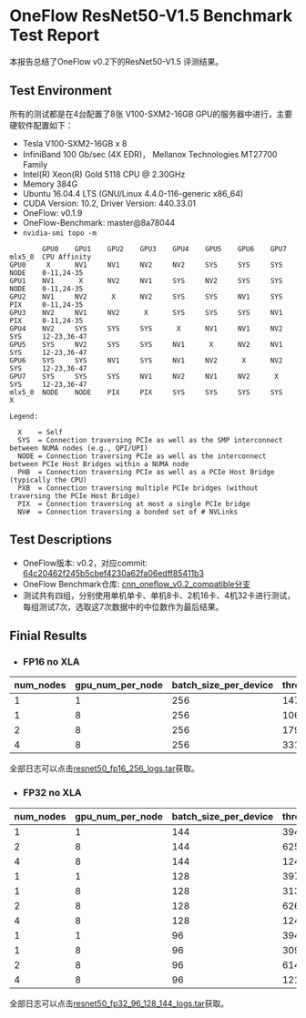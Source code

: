 # OneFlow ResNet50-V1.5 Benchmark Test Report

本报告总结了OneFlow v0.2下的ResNet50-V1.5 评测结果。

## Test Environment

所有的测试都是在4台配置了8张 V100-SXM2-16GB GPU的服务器中进行，主要硬软件配置如下：

- Tesla V100-SXM2-16GB x 8
- InfiniBand 100 Gb/sec (4X EDR)， Mellanox Technologies MT27700 Family
- Intel(R) Xeon(R) Gold 5118 CPU @ 2.30GHz
- Memory 384G
- Ubuntu 16.04.4 LTS (GNU/Linux 4.4.0-116-generic x86_64)
- CUDA Version: 10.2, Driver Version: 440.33.01
- OneFlow: v0.1.9 
- OneFlow-Benchmark: master@8a78044
- `nvidia-smi topo -m`

```
        GPU0    GPU1    GPU2    GPU3    GPU4    GPU5    GPU6    GPU7    mlx5_0  CPU Affinity
GPU0     X      NV1     NV1     NV2     NV2     SYS     SYS     SYS     NODE    0-11,24-35
GPU1    NV1      X      NV2     NV1     SYS     NV2     SYS     SYS     NODE    0-11,24-35
GPU2    NV1     NV2      X      NV2     SYS     SYS     NV1     SYS     PIX     0-11,24-35
GPU3    NV2     NV1     NV2      X      SYS     SYS     SYS     NV1     PIX     0-11,24-35
GPU4    NV2     SYS     SYS     SYS      X      NV1     NV1     NV2     SYS     12-23,36-47
GPU5    SYS     NV2     SYS     SYS     NV1      X      NV2     NV1     SYS     12-23,36-47
GPU6    SYS     SYS     NV1     SYS     NV1     NV2      X      NV2     SYS     12-23,36-47
GPU7    SYS     SYS     SYS     NV1     NV2     NV1     NV2      X      SYS     12-23,36-47
mlx5_0  NODE    NODE    PIX     PIX     SYS     SYS     SYS     SYS      X

Legend:

  X    = Self
  SYS  = Connection traversing PCIe as well as the SMP interconnect between NUMA nodes (e.g., QPI/UPI)
  NODE = Connection traversing PCIe as well as the interconnect between PCIe Host Bridges within a NUMA node
  PHB  = Connection traversing PCIe as well as a PCIe Host Bridge (typically the CPU)
  PXB  = Connection traversing multiple PCIe bridges (without traversing the PCIe Host Bridge)
  PIX  = Connection traversing at most a single PCIe bridge
  NV#  = Connection traversing a bonded set of # NVLinks

```

## Test Descriptions

- OneFlow版本: v0.2，对应commit: [64c20462f245b5cbef4230a62fa06edff85411b3](https://github.com/Oneflow-Inc/oneflow/commit/64c20462f245b5cbef4230a62fa06edff85411b3)
- OneFlow Benchmark仓库: [cnn_oneflow_v0.2_compatible分支](https://github.com/Oneflow-Inc/OneFlow-Benchmark/tree/cnn_oneflow_v0.2_compatible)
- 测试共有四组，分别使用单机单卡、单机8卡、2机16卡、4机32卡进行测试，每组测试7次，选取这7次数据中的中位数作为最后结果。

## Finial Results

- ### FP16 no XLA

| num_nodes | gpu_num_per_node | batch_size_per_device | throughput | speedup |
|-----------|------------------|-----------------------|------------|---------|
| 1         | 1                | 256                   | 1472.72    | 1.00    |
| 1         | 8                | 256                   | 10629.32   | 7.22    |
| 2         | 8                | 256                   | 17920.40   | 12.17   |
| 4         | 8                | 256                   | 33141.02   | 22.50   |

全部日志可以点击[resnet50_fp16_256_logs.tar](http://oneflow-public.oss-cn-beijing.aliyuncs.com/oneflow_test_log/oneflow_0.2/DLPerf/resnet50_fp16_256_logs.tar)获取。

- ### FP32 no XLA
| num_nodes | gpu_num_per_node | batch_size_per_device | throughput | speedup |
|-----------|------------------|-----------------------|------------|---------|
| 1         | 1                | 144                   | 394.87     | 1.00    |
| 2         | 8                | 144                   | 6254.94    | 15.84   |
| 4         | 8                | 144                   | 12407.59   | 31.42   |
| 1         | 1                | 128                   | 397.64     | 1.00    |
| 1         | 8                | 128                   | 3130.34    | 7.87    |
| 2         | 8                | 128                   | 6260.30    | 15.74   |
| 4         | 8                | 128                   | 12411.97   | 31.21   |
| 1         | 1                | 96                    | 394.62     | 1.00    |
| 1         | 8                | 96                    | 3095.36    | 7.84    |
| 2         | 8                | 96                    | 6141.07    |  15.56  |
| 4         | 8                | 96                    | 12162.41   | 30.82   |

全部日志可以点击[resnet50_fp32_96_128_144_logs.tar](http://oneflow-public.oss-cn-beijing.aliyuncs.com/oneflow_test_log/oneflow_0.2/DLPerf/resnet50_fp32_96_128_144_logs.tar)获取。
